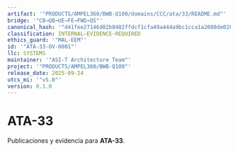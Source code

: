 ```yaml
---
artifact: '"PRODUCTS/AMPEL360/BWB-Q100/domains/CCC/ata/33/README.md"'
bridge: '"CB→QB→UE→FE→FWD→QS"'
canonical_hash: '"d41fee27146d82b8402ffdcf1cfa49a444a9bc1cca1a2080de0281dad1824dd2"'
classification: INTERNAL–EVIDENCE-REQUIRED
ethics_guard: '"MAL-EEM"'
id: '"ATA-33-OV-0001"'
llc: SYSTEMS
maintainer: '"ASI-T Architecture Team"'
project: '"PRODUCTS/AMPEL360/BWB-Q100"'
release_date: 2025-09-24
utcs_mi: '"v5.0"'
version: 0.1.0
---
```

# ATA-33

Publicaciones y evidencia para **ATA-33**.
